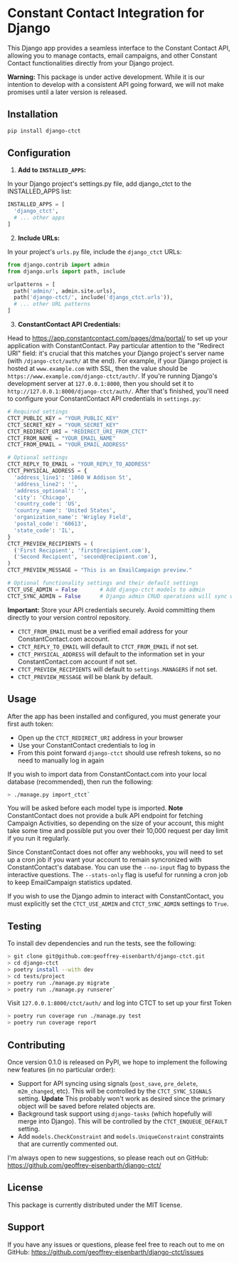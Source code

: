 # Constant Contact Integration for Django

This Django app provides a seamless interface to the Constant Contact API, allowing you to manage contacts, email campaigns, and other Constant Contact functionalities directly from your Django project.

**Warning:** This package is under active development. While it is our intention to develop with a consistent API going forward, we will not make promises until a later version is released.

## Installation

```bash
pip install django-ctct
```

## Configuration

1) **Add to `INSTALLED_APPS`:**

In your Django project's settings.py file, add django_ctct to the INSTALLED_APPS list:

```python
INSTALLED_APPS = [
  'django_ctct',
  # ... other apps
]
```

2) **Include URLs:**

In your project's `urls.py` file, include the `django_ctct` URLs:

```python
from django.contrib import admin
from django.urls import path, include

urlpatterns = [
  path('admin/', admin.site.urls),
  path('django-ctct/', include('django_ctct.urls')),
  # ... other URL patterns
]
```
3) **ConstantContact API Credentials:**

Head to https://app.constantcontact.com/pages/dma/portal/ to set up your application with ConstantContact.
Pay particular attention to the "Redirect URI" field: it's crucial that this matches your Django project's server name (with `/django-ctct/auth/` at the end).
For example, if your Django project is hosted at `www.example.com` with SSL, then the value should be `https://www.example.com/django-ctct/auth/`.
If you're running Django's development server at `127.0.0.1:8000`, then you should set it to `http://127.0.0.1:8000/django-ctct/auth/`.
After that's finished, you'll need to configure your ConstantContact API credentials in `settings.py`:

```python
# Required settings
CTCT_PUBLIC_KEY = "YOUR_PUBLIC_KEY"
CTCT_SECRET_KEY = "YOUR_SECRET_KEY"
CTCT_REDIRECT_URI = "REDIRECT_URI_FROM_CTCT"
CTCT_FROM_NAME = "YOUR_EMAIL_NAME"
CTCT_FROM_EMAIL = "YOUR_EMAIL_ADDRESS"

# Optional settings
CTCT_REPLY_TO_EMAIL = "YOUR_REPLY_TO_ADDRESS"
CTCT_PHYSICAL_ADDRESS = {
  'address_line1': '1060 W Addison St',
  'address_line2': '',
  'address_optional': '',
  'city': 'Chicago',
  'country_code': 'US',
  'country_name': 'United States',
  'organization_name': 'Wrigley Field',
  'postal_code': '60613',
  'state_code': 'IL',
}
CTCT_PREVIEW_RECIPIENTS = (
  ('First Recipient', 'first@recipient.com'),
  ('Second Recipient', 'second@recipient.com'),
)
CTCT_PREVIEW_MESSAGE = "This is an EmailCampaign preview."

# Optional functionality settings and their default settings
CTCT_USE_ADMIN = False       # Add django-ctct models to admin
CTCT_SYNC_ADMIN = False      # Django admin CRUD operations will sync with ctct account
```

**Important:** Store your API credentials securely. Avoid committing them directly to your version control repository.

  * `CTCT_FROM_EMAIL` must be a verified email address for your ConstantContact.com account.
  * `CTCT_REPLY_TO_EMAIL` will default to `CTCT_FROM_EMAIL` if not set.
  * `CTCT_PHYSICAL_ADDRESS` will default to the information set in your ConstantContact.com account if not set.
  * `CTCT_PREVIEW_RECIPIENTS` will default to `settings.MANAGERS` if not set.
  * `CTCT_PREVIEW_MESSAGE` will be blank by default.


## Usage

After the app has been installed and configured, you must generate your first auth token:
  * Open up the `CTCT_REDIRECT_URI` address in your browser
  * Use your ConstantContact credentials to log in
  * From this point forward `django-ctct` should use refresh tokens, so no need to manually log in again

If you wish to import data from ConstantContact.com into your local database (recommended), then run the following:

```bash
> ./manage.py import_ctct`
```

You will be asked before each model type is imported. **Note** ConstantContact does not provide a bulk API endpoint for fetching Campaign Activities, so depending on the size of your account, this might take some time and possible put you over their 10,000 request per day limit if you run it regularly.

Since ConstantContact does not offer any webhooks, you will need to set up a cron job if you want your account to remain syncronized with ConstantContact's database. You can use the `--no-input` flag to bypass the interactive questions. The `--stats-only` flag is useful for running a cron job to keep EmailCampaign statistics updated.

If you wish to use the Django admin to interact with ConstantContact, you must explicitly set the `CTCT_USE_ADMIN` and `CTCT_SYNC_ADMIN` settings to `True`.

## Testing

To install dev dependencies and run the tests, see the following:

```bash
> git clone git@github.com:geoffrey-eisenbarth/django-ctct.git
> cd django-ctct
> poetry install --with dev
> cd tests/project
> poetry run ./manage.py migrate
> poetry run ./manage.py runserer`
```
Visit `127.0.0.1:8000/ctct/auth/` and log into CTCT to set up your first Token

```bash
> poetry run coverage run ./manage.py test
> poetry run coverage report
```

## Contributing

Once version 0.1.0 is released on PyPI, we hope to implement the following new features (in no particular order):

  * Support for API syncing using signals (`post_save`, `pre_delete`, `m2m_changed`, etc). This will be controlled by the `CTCT_SYNC_SIGNALS` setting. **Update** This probably won't work as desired since the primary object will be saved before related objects are.
  * Background task support using `django-tasks` (which hopefully will merge into Django). This will be controlled by the `CTCT_ENQUEUE_DEFAULT` setting. 
  * Add `models.CheckConstraint` and `models.UniqueConstraint` constraints that are currently commented out.
  

I'm always open to new suggestions, so please reach out on GitHub: https://github.com/geoffrey-eisenbarth/django-ctct/

 
## License

This package is currently distributed under the MIT license.


## Support

If you have any issues or questions, please feel free to reach out to me on GitHub: https://github.com/geoffrey-eisenbarth/django-ctct/issues
